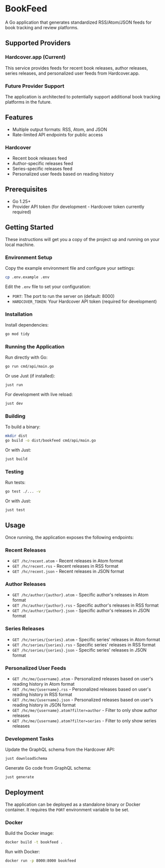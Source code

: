 # BookFeed

A Go application that generates standardized RSS/Atom/JSON feeds for book tracking and review platforms.

## Supported Providers

### Hardcover.app (Current)
This service provides feeds for recent book releases, author releases, series releases, and personalized user feeds from Hardcover.app.

### Future Provider Support
The application is architected to potentially support additional book tracking platforms in the future.

## Features

- Multiple output formats: RSS, Atom, and JSON
- Rate-limited API endpoints for public access

### Hardcover
- Recent book releases feed
- Author-specific releases feed
- Series-specific releases feed
- Personalized user feeds based on reading history

## Prerequisites

- Go 1.25+
- Provider API token (for development - Hardcover token currently required)

## Getting Started

These instructions will get you a copy of the project up and running on your local machine.

### Environment Setup

Copy the example environment file and configure your settings:

```bash
cp .env.example .env
```

Edit the `.env` file to set your configuration:
- `PORT`: The port to run the server on (default: 8000)
- `HARDCOVER_TOKEN`: Your Hardcover API token (required for development)

### Installation

Install dependencies:

```bash
go mod tidy
```

### Running the Application

Run directly with Go:

```bash
go run cmd/api/main.go
```

Or use Just (if installed):

```bash
just run
```

For development with live reload:

```bash
just dev
```

### Building

To build a binary:

```bash
mkdir dist
go build -o dist/bookfeed cmd/api/main.go
```

Or with Just:

```bash
just build
```

### Testing

Run tests:

```bash
go test ./... -v
```

Or with Just:

```bash
just test
```

## Usage

Once running, the application exposes the following endpoints:

### Recent Releases
- `GET /hc/recent.atom` - Recent releases in Atom format
- `GET /hc/recent.rss` - Recent releases in RSS format
- `GET /hc/recent.json` - Recent releases in JSON format

### Author Releases
- `GET /hc/author/{author}.atom` - Specific author's releases in Atom format
- `GET /hc/author/{author}.rss` - Specific author's releases in RSS format
- `GET /hc/author/{author}.json` - Specific author's releases in JSON format

### Series Releases
- `GET /hc/series/{series}.atom` - Specific series' releases in Atom format
- `GET /hc/series/{series}.rss` - Specific series' releases in RSS format
- `GET /hc/series/{series}.json` - Specific series' releases in JSON format

### Personalized User Feeds
- `GET /hc/me/{username}.atom` - Personalized releases based on user's reading history in Atom format
- `GET /hc/me/{username}.rss` - Personalized releases based on user's reading history in RSS format
- `GET /hc/me/{username}.json` - Personalized releases based on user's reading history in JSON format
- `GET /hc/me/{username}.atom?filter=author` - Filter to only show author releases
- `GET /hc/me/{username}.atom?filter=series` - Filter to only show series releases

### Development Tasks

Update the GraphQL schema from the Hardcover API:

```bash
just downloadSchema
```

Generate Go code from GraphQL schema:

```bash
just generate
```

## Deployment

The application can be deployed as a standalone binary or Docker container. It requires the `PORT` environment variable to be set.

### Docker

Build the Docker image:

```bash
docker build -t bookfeed .
```

Run with Docker:

```bash
docker run -p 8000:8000 bookfeed
```
